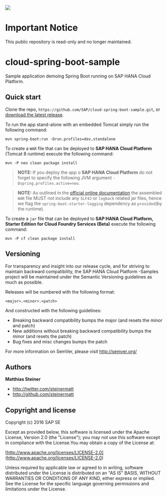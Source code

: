![](https://img.shields.io/badge/STATUS-NOT%20CURRENTLY%20MAINTAINED-red.svg?longCache=true&style=flat)

# Important Notice
This public repository is read-only and no longer maintained.

# cloud-spring-boot-sample

Sample application demoing Spring Boot running on SAP HANA Cloud Platform.

Quick start
-----------

Clone the repo, `https://github.com/SAP/cloud-spring-boot-sample.git`, or [download the latest release](https://github.com/SAP/cloud-spring-boot-sample/archive/master.zip).

To run the app stand-alone with an embedded Tomcat simply run the following command:

``mvn spring-boot:run -Drun.profiles=dev,standalone``

To create a `WAR` file that can be deployed to **SAP HANA Cloud Platform** (Tomcat 8 runtime) execute the following command:

``mvn -P neo clean package install``

> **NOTE:** If you deploy the app o **SAP HANA Cloud Platform** do not forget to specify the following JVM argument `-Dspring.profiles.active=neo`.  

> **NOTE:** As outlined in the [official online documentation](https://help.hana.ondemand.com/help/frameset.htm?e6e8ccd3bb571014b6afdc54744eef4d.html) the assembled `WAR` file MUST not include any `SLF4J` or `logback` related jar files, hence we flag the `spring-boot-starter-logging` dependency as `provided`(by the runtime).


To create a `jar` file that can be deployed to **SAP HANA Cloud Platform, Starter Edition for Cloud Foundry Services (Beta)** execute the following command:

``mvn -P cf clean package install``



Versioning
----------

For transparency and insight into our release cycle, and for striving to maintain backward compatibility, the SAP HANA Cloud Platform -Samples project will be maintained under the Semantic Versioning guidelines as much as possible.

Releases will be numbered with the following format:

`<major>.<minor>.<patch>`

And constructed with the following guidelines:

* Breaking backward compatibility bumps the major (and resets the minor and patch)
* New additions without breaking backward compatibility bumps the minor (and resets the patch)
* Bug fixes and misc changes bumps the patch

For more information on SemVer, please visit http://semver.org/


Authors
-------

**Matthias Steiner**

+ http://twitter.com/steinermatt
+ http://github.com/steinermatt


Copyright and license
---------------------

Copyright (c) 2016 SAP SE

Except as provided below, this software is licensed under the Apache License, Version 2.0 (the "License"); you may not use this software except in compliance with the License.You may obtain a copy of the License at:

[http://www.apache.org/licenses/LICENSE-2.0] (http://www.apache.org/licenses/LICENSE-2.0)

Unless required by applicable law or agreed to in writing, software distributed under the License is distributed on an "AS IS" BASIS, WITHOUT WARRANTIES OR CONDITIONS OF ANY KIND, either express or implied. See the License for the specific language governing permissions and limitations under the License.


